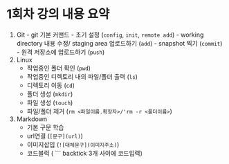 # 1회차 강의 내용 요약
1. Git
        - git 기본 커맨드
        - 초기 설정 (`config`, `init`, `remote add`)
        - working directory 내용 수정/ staging area 업로드하기 (`add`)
        - snapshot 찍기 (`commit`)
        - 원격 저장소에 업로드하기 (`push`)
2. Linux
    - 작업중인 폴더 확인 (`pwd`)
    - 작업중인 디렉토리 내의 파일/폴더 출력 (`ls`)
    - 디렉토리 이동 (`cd`)
    - 폴더 생성 (`mkdir`)
    - 파일 생성 (`touch`)
    - 파일/폴더 제거 (`rm <파일이름.확장자>/'rm -r <폴더이름>`)
3. Markdown
    - 기본 구문 학습
    - url연결 (`[문구](url)`)
    - 이미지삽입 (`![대체문구](이미지주소)`)
    - 코드블럭 ( ``` backtick 3개 사이에 코드입력)
    